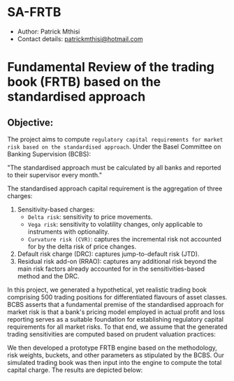 # SA-FRTB
- Author: Patrick Mthisi
- Contact details: patrickmthisi@hotmail.com

# Fundamental Review of the trading book (FRTB) based on the standardised approach
## Objective: 

The project aims to compute `regulatory capital requirements for market risk based on the standardised approach`. Under the Basel Committee on Banking Supervision (BCBS):

"The standardised approach must be calculated by all banks and reported to their supervisor every month."

The standardised approach capital requirement is the aggregation of three charges:
1. Sensitivity-based charges:
    - `Delta risk`: sensitivity to price movements.
    - `Vega risk`: sensitivity to volatility changes, only applicable to instruments with optionality.
    - `Curvature risk (CVR)`: captures the incremental risk not accounted for by the delta risk of price changes.
2. Default risk charge (DRC): captures jump-to-default risk (JTD).
3. Residual risk add-on (RRAO): captures any additional risk beyond the main risk factors already accounted for in the sensitivities-based method and the DRC.

In this project, we generated a hypothetical, yet realistic trading book comprising 500 trading positions for differentiated flavours of asset classes. BCBS asserts that a fundamental premise of the standardised approach for market risk is that a bank's pricing model employed in actual profit and loss reporting serves as a suitable foundation for establishing regulatory capital requirements for all market risks.  To that end, we assume that the generated trading sensitivities are computed based on prudent valuation practices:




We then developed a prototype FRTB engine based on the methodology, risk weights, buckets, and other parameters as stipulated by the BCBS. Our simulated trading book was then input into the engine to compute the total capital charge. The results are depicted below:
